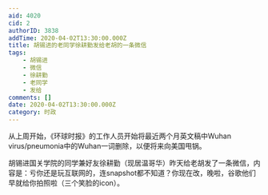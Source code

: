 ```yaml
---
aid: 4020
cid: 2
authorID: 3838
addTime: 2020-04-02T13:30:00.000Z
title: 胡锡进的老同学徐耕勤发给老胡的一条微信
tags:
    - 胡锡进
    - 微信
    - 徐耕勤
    - 老同学
    - 发给
comments: []
date: 2020-04-02T13:30:00.000Z
category: 时政
---
```


从上周开始，《环球时报》的工作人员开始将最近两个月英文稿中Wuhan virus/pneumonia中的Wuhan一词删除，以便将来向美国甩锅。

胡锡进国关学院的同学兼好友徐耕勤（现居温哥华）昨天给老胡发了一条微信，内容是：亏你还是玩互联网的，连snapshot都不知道？你现在改，晚啦，谷歌他们早就给你拍照啦（三个笑脸的icon）。
